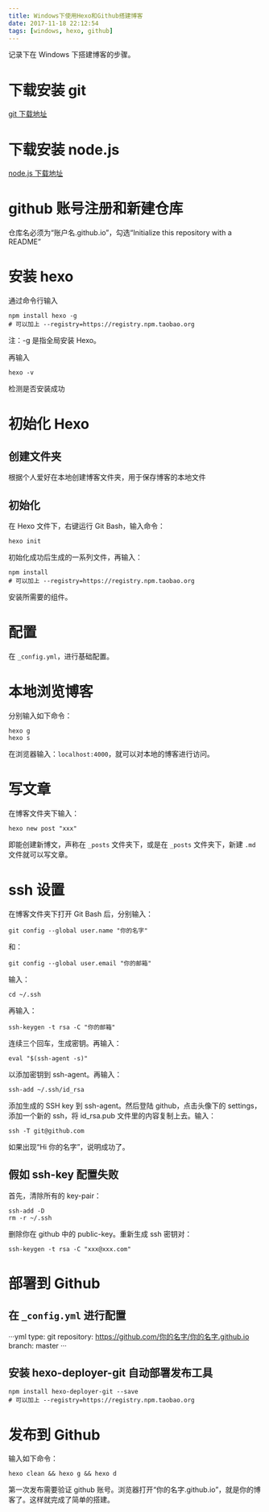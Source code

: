 ```yaml
---
title: Windows下使用Hexo和Github搭建博客
date: 2017-11-18 22:12:54
tags: [windows, hexo, github]
---
```


记录下在 Windows 下搭建博客的步骤。

<!-- more -->

# 下载安装 git

[git 下载地址](https://gitforwindows.org/)

# 下载安装 node.js

[node.js 下载地址](https://nodejs.org/en/download/)

# github 账号注册和新建仓库

仓库名必须为“账户名.github.io”，勾选“Initialize this repository with a README”

# 安装 hexo

通过命令行输入

```
npm install hexo -g
# 可以加上 --registry=https://registry.npm.taobao.org
```

注：-g 是指全局安装 Hexo。

再输入

```
hexo -v
```

检测是否安装成功

# 初始化 Hexo

## 创建文件夹

根据个人爱好在本地创建博客文件夹，用于保存博客的本地文件

## 初始化

在 Hexo 文件下，右键运行 Git Bash，输入命令：

```
hexo init
```

初始化成功后生成的一系列文件，再输入：

```
npm install
# 可以加上 --registry=https://registry.npm.taobao.org
```

安装所需要的组件。

# 配置

在 `_config.yml`，进行基础配置。

# 本地浏览博客

分别输入如下命令：

```
hexo g
hexo s
```

在浏览器输入：`localhost:4000`，就可以对本地的博客进行访问。

# 写文章

在博客文件夹下输入：

```
hexo new post "xxx"
```

即能创建新博文，声称在 `_posts` 文件夹下，或是在 `_posts` 文件夹下，新建 `.md` 文件就可以写文章。

# ssh 设置

在博客文件夹下打开 Git Bash 后，分别输入：

```
git config --global user.name "你的名字"
```

和：

```
git config --global user.email "你的邮箱"
```

输入：

```
cd ~/.ssh
```

再输入：

```
ssh-keygen -t rsa -C "你的邮箱"
```

连续三个回车，生成密钥。再输入：

```
eval "$(ssh-agent -s)"
```

以添加密钥到 ssh-agent。再输入：

```
ssh-add ~/.ssh/id_rsa
```

添加生成的 SSH key 到 ssh-agent。然后登陆 github，点击头像下的 settings，添加一个新的 ssh，将 id_rsa.pub 文件里的内容复制上去。输入：

```
ssh -T git@github.com
```

如果出现“Hi 你的名字”，说明成功了。

## 假如 ssh-key 配置失败

首先，清除所有的 key-pair：

```
ssh-add -D
rm -r ~/.ssh
```

删除你在 github 中的 public-key。重新生成 ssh 密钥对：

```
ssh-keygen -t rsa -C "xxx@xxx.com"
```

# 部署到 Github

## 在 `_config.yml` 进行配置

···yml
type: git
repository: https://github.com/你的名字/你的名字.github.io
branch: master
···

## 安装 hexo-deployer-git 自动部署发布工具

```
npm install hexo-deployer-git --save
# 可以加上 --registry=https://registry.npm.taobao.org
```

# 发布到 Github

输入如下命令：

```
hexo clean && hexo g && hexo d
```

第一次发布需要验证 github 账号。浏览器打开“你的名字.github.io”，就是你的博客了。这样就完成了简单的搭建。
